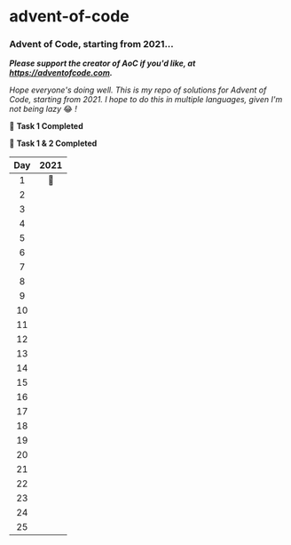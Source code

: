 # advent-of-code

### Advent of Code, starting from 2021...

**_Please support the creator of AoC if you'd like, at https://adventofcode.com._**

_Hope everyone's doing well. This is my repo of solutions for Advent of Code, starting from 2021. I hope to do this in
multiple languages, given I'm not being lazy_ 😂 _!_

🎉 **Task 1 Completed**

🎊 **Task 1 & 2 Completed**

|Day|2021|
|:---:|:---:|
|1|🎊|
|2|
|3|
|4|
|5|
|6|
|7|
|8|
|9|
|10|
|11|
|12|
|13|
|14|
|15|
|16|
|17|
|18|
|19|
|20|
|21|
|22|
|23|
|24|
|25|


